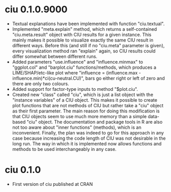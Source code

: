 # ciu 0.1.0.9000

* Textual explanations have been implemented with function "ciu.textual". 
* Implemented "meta.explain" method, which returns a self-contained 
  "ciu.meta.result" object with CIU results for a given instance. 
  This mainly makes it possible to visualize exactly the same CIU result 
  in different ways. 
  Before this (and still if no "ciu.meta" parameter is given), every 
  visualization method ran "explain" again, so CIU results could differ 
  somewhat between different runs.
* Added parameters "use.influence" and "influence.minmax" to "ggplot.col" 
  and "barplot.ciu" functions/methods, which produces a LIME/SHAP/etc-like plot 
  where "influence = (influence.max - influence.min)*ci(cu-neutral.CU)", bars 
  go either right or left of zero and there are only two colours. 
* Added support for factor-type inputs to method "$plot.ciu". 
* Created new "class" called "ciu", which is just a list object with the 
  "instance variables" of a CIU object. This makes it possible to create 
  plot functions that are not methods of CIU but rather take a "ciu" object 
  as their first parameter. The main reason for doing this modification is that 
  CIU objects seem to use much more memory than a simple data-based "ciu" object. 
  The documentation and package tools in R are also not too aware about 
  "inner functions" (methods), which is an inconvenient. Finally, the plan was 
  indeed to go for this approach in any case because increasing the code length
  of CIU was not desirable in the long run. The way in which it is implemented 
  now allows functions and methods to be used interchangeably in any case. 

# ciu 0.1.0

* First version of ciu published at CRAN
